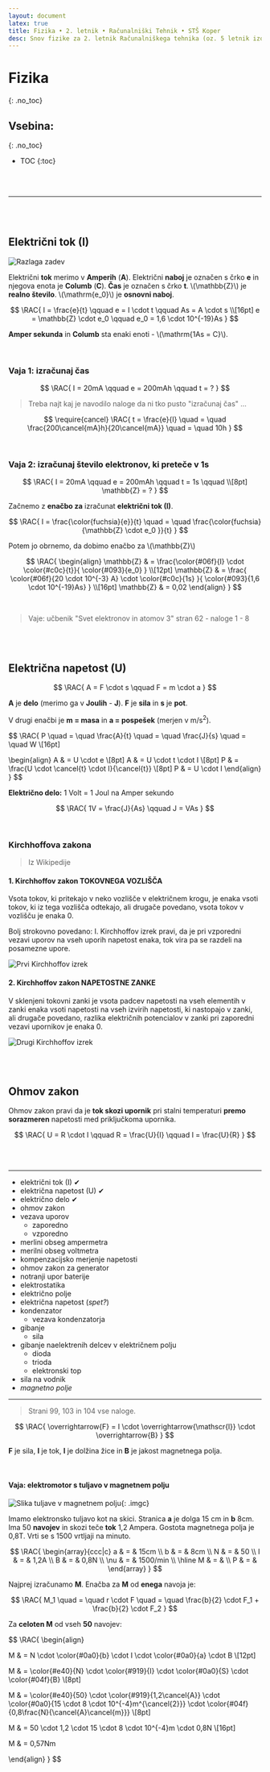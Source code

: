 ```yaml
---
layout: document
latex: true
title: Fizika • 2. letnik • Računalniški Tehnik • STŠ Koper
desc: Snov fizike za 2. letnik Računalniškega tehnika (oz. 5 letnik izobraževanja v računalniški smeri).
---
```


# Fizika
{: .no_toc}

## Vsebina:
{: .no_toc}

- TOC
{:toc}

<br><br>

---

<br><br>

$$
\newcommand{\RAC}[1]{\phantom{a}\\[0pt]\mathrm{#1}\\[0pt]\phantom{a}}
$$

## Električni tok (I)

![Razlaga zadev](https://www.youtube.com/watch?v=iyG9_UFJVoI)

Električni **tok** merimo v **Amperih** (**A**). Električni **naboj** je označen s črko **e** in njegova enota je **Columb** (**C**). **Čas** je označen s črko **t**. \\(\mathbb{Z}\\) je **realno število**. \\(\mathrm{e_0}\\) je **osnovni naboj**.

$$
\RAC{
  I = \frac{e}{t} \qquad e = I \cdot t \qquad As = A \cdot s
  \\[16pt]
  e = \mathbb{Z} \cdot e_0 \qquad e_0 = 1,6 \cdot 10^{-19}As
}
$$

**Amper sekunda** in **Columb** sta enaki enoti - \\(\mathrm{1As = C}\\).

<br>

### Vaja 1: izračunaj čas

$$
\RAC{
  I = 20mA \qquad 
  e = 200mAh \qquad 
  t = ?
}
$$

> Treba najt kaj je navodilo naloge da ni tko pusto "izračunaj čas" ...

$$
\require{cancel}
\RAC{
  t = \frac{e}{I} \quad 
  = \quad \frac{200\cancel{mA}h}{20\cancel{mA}} \quad 
  = \quad 10h
}
$$

<br>

### Vaja 2: izračunaj število elektronov, ki preteče v 1s

$$
\RAC{
  I = 20mA \qquad
  e = 200mAh \qquad
  t = 1s \qquad
  \\[8pt]
  \mathbb{Z} = ?
}
$$

Začnemo z **enačbo za** izračunat **električni tok (I)**.

$$
\RAC{
  I = \frac{\color{fuchsia}{e}}{t} \quad  = \quad \frac{\color{fuchsia}{\mathbb{Z} \cdot e_0 }}{t}
}
$$

Potem jo obrnemo, da dobimo enačbo za \\(\mathbb{Z}\\)

$$
\RAC{
  \begin{align}
  \mathbb{Z} & = \frac{\color{#06f}{I} \cdot \color{#c0c}{t}}{ \color{#093}{e_0} } 
  \\[12pt]
  \mathbb{Z} & = \frac{ \color{#06f}{20 \cdot 10^{-3} A} \cdot \color{#c0c}{1s} }{ \color{#093}{1,6 \cdot 10^{-19}As} } 
  \\[16pt]
  \mathbb{Z} & = 0,02
  \end{align}
}
$$

<br>

> Vaje: učbenik "Svet elektronov in atomov 3" stran 62 - naloge 1 - 8

<br><br>

## Električna napetost (U)

$$
\RAC{
  A = F \cdot s \qquad F = m \cdot a
}
$$

**A** je **delo** (merimo ga v **Joulih** - **J**). **F** je **sila** in **s** je **pot**.

V drugi enačbi je **m = masa** in **a = pospešek** (merjen v m/s<sup>2</sup>).

$$
\RAC{
  P \quad = \quad \frac{A}{t} \quad = \quad \frac{J}{s} \quad = \quad W \\[16pt]

  \begin{align}
  A & = U \cdot e \\[8pt]
  A & = U \cdot t \cdot I \\[8pt]
  P & = \frac{U \cdot \cancel{t} \cdot I}{\cancel{t}} \\[8pt]
  P & = U \cdot I
  \end{align}
}
$$

**Električno delo:** 1 Volt = 1 Joul na Amper sekundo

$$
\RAC{
  1V = \frac{J}{As} \qquad J = VAs
}
$$

<br>

### Kirchhoffova zakona

> Iz Wikipedije

#### 1. Kirchhoffov zakon TOKOVNEGA VOZLIŠČA

Vsota tokov, ki pritekajo v neko vozlišče v električnem krogu, je enaka vsoti tokov, ki iz tega vozlišča odtekajo, ali drugače povedano, vsota tokov v vozlišču je enaka 0.

Bolj strokovno povedano: I. Kirchhoffov izrek pravi, da je pri vzporedni vezavi uporov na vseh uporih napetost enaka, tok vira pa se razdeli na posamezne upore.

![Prvi Kirchhoffov izrek](https://upload.wikimedia.org/wikipedia/commons/6/69/KCL.png)

#### 2. Kirchhoffov zakon NAPETOSTNE ZANKE

V sklenjeni tokovni zanki je vsota padcev napetosti na vseh elementih v zanki enaka vsoti napetosti na vseh izvirih napetosti, ki nastopajo v zanki, ali drugače povedano, razlika električnih potencialov v zanki pri zaporedni vezavi upornikov je enaka 0.

![Drugi Kirchhoffov izrek](https://upload.wikimedia.org/wikipedia/commons/e/e3/KVL.png)

<br><br>

## Ohmov zakon

Ohmov zakon pravi da je **tok skozi upornik** pri stalni temperaturi **premo sorazmeren** napetosti med priključkoma upornika.

$$
\RAC{
  U = R \cdot I \qquad R = \frac{U}{I} \qquad I = \frac{U}{R}
}
$$

<br><br>




---







- električni tok (I) ✔
- električna napetost (U) ✔
- električno delo ✔
- ohmov zakon
- vezava uporov
  - zaporedno
  - vzporedno
- merlini obseg ampermetra
- merilni obseg voltmetra
- kompenzacijsko merjenje napetosti
- ohmov zakon za generator
- notranji upor baterije
- elektrostatika
- električno polje
- električna napetost (*spet?*)
- kondenzator
  - vezava kondenzatorja
- gibanje
  - sila
- gibanje naelektrenih delcev v električnem polju
  - dioda
  - trioda
  - elektronski top
- sila na vodnik
- *magnetno polje*










---

> Strani 99, 103 in 104 vse naloge.


$$
\RAC{
  \overrightarrow{F} = I \cdot \overrightarrow{\mathscr{l}} \cdot \overrightarrow{B}
}
$$

**F** je sila, **I** je tok, **l** je dolžina žice in **B** je jakost magnetnega polja.

<br>

#### Vaja: elektromotor s tuljavo v magnetnem polju

![Slika tuljave v magnetnem polju](https://res.cloudinary.com/solamona/image/upload/v1547743798/zvs/sts-kp/rac/5l/fizika/navor_sile1_640_4.jpg){: .imgc}

Imamo elektronsko tuljavo kot na skici. Stranica **a** je dolga 15 cm in **b** 8cm. Ima 50 **navojev** in skozi teče **tok** 1,2 Ampera. Gostota magnetnega polja je 0,8T. Vrti se s 1500 vrtljaji na minuto.

$$
\RAC{
  \begin{array}{ccc|c}
    a & = & 15cm \\
    b & = & 8cm \\
    N & = & 50 \\
    I & = & 1,2A \\
    B & = & 0,8N \\
    \nu & = & 1500/min \\
    \hline
    M & = & \\
    P & = &
  \end{array}
}
$$

Najprej izračunamo **M**. Enačba za **M** od **enega** navoja je:

$$
\RAC{
  M_1 \quad = \quad r \cdot F \quad = \quad \frac{b}{2} \cdot F_1 + \frac{b}{2} \cdot F_2
}
$$

Za **celoten M** od vseh **50** navojev:

$$
\RAC{
  \begin{align}

  M & = N \cdot \color{#0a0}{b} \cdot I \cdot \color{#0a0}{a} \cdot B \\[12pt]

  M & = \color{#e40}{N} \cdot \color{#919}{I} \cdot \color{#0a0}{S} \cdot \color{#04f}{B} \\[8pt]

  M & = \color{#e40}{50} \cdot \color{#919}{1,2\cancel{A}} \cdot \color{#0a0}{15 \cdot 8 \cdot 10^{-4}m^{\cancel{2}}} \cdot \color{#04f}{0,8\frac{N}{\cancel{A}\cancel{m}}} \\[8pt]

  M & = 50 \cdot 1,2 \cdot 15 \cdot 8 \cdot 10^{-4}m \cdot 0,8N \\[16pt]

  M & = 0,57Nm

  \end{align}
}
$$
